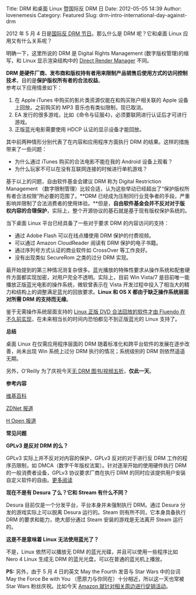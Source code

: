 Title: DRM 和桌面 Linux 暨国际反 DRM 日
Date: 2012-05-05 14:39
Author: lovenemesis
Category: Featured
Slug: drm-intro-international-day-against-drm

2012 年 5 月 4 日是[国际反 DRM
节日](http://www.defectivebydesign.org/dayagainstdrm/)。那么什么是 DRM
呢？它和桌面 Linux 应用又有什么关系呢？

明确一下，这里所说的 DRM 是 Digital Rights Management
(数字版权管理)的缩写，和 Linux 显示渲染结构中的 [Direct Render
Manager](http://dri.freedesktop.org/wiki/DRM) 不同。

**DRM
是硬件厂商、发布商和版权持有者用来限制产品销售后使用方式的访问控制技术**，目的是**保护版权所有者的合法权益**。  
参考以下应用情景如下：

1.  在 Apple iTunes 中购买的影片类资源仅能在和购买账户相关联的 Apple
    设备上回放。之前购买的 MP3 音乐也有类似限制，现已取消。
2.  EA
    发行的很多游戏，比如《命令与征服4》，必须要联网进行认证后才可进行游戏。
3.  正版蓝光电影需要使用 HDCP 认证的显示设备才能回放。

其中前两种情形分别代表了在内容和应用程序方面执行 DRM
的结果。这样的措施带来了一些问题：

-   为什么通过 iTunes 购买的合法电影不能在我的 Android 设备上观看？
-   为什么玩家不可以在没有互联网连接的时候进行单机游戏？

基于以上的问题，自由软件基金会建议 DRM 称为 Digital Restriction
Management
（数字限制管理）比较合适，认为这些举动已经超出了“保护版权所有者合法权限”所必要的范围了。**DRM
已经成为压制同行业竞争者的手段，严重影响并限制了合法消费者的使用体验。**但是，**自由软件基金会并不反对对于版权内容的合理保护**，实际上，整个开源协议的基石就是基于现有版权保护系统的。

当下桌面 Linux 平台已经具备了一些对于要求 DRM 的内容访问的支持：

-   通过 Adobe Flash 可以在线点播使用 DRM 保护的付费视频。
-   可以通过 Amazon CloudReader 阅读有 DRM 保护的电子书籍。
-   通过序列号方式认证的商业软件如 CrossOver 等工作良好。
-   没有出现类似 SecureRom 之类的过分 DRM 实现。

最开始提到的第三种情况测复杂很多。蓝光播放的特殊性要求从操作系统和配套硬件方面都实现加密，对用户完全不透明。实际上，目前
Win Vista/7 是目前唯一能播放正版蓝光电影的操作系统，微软曾表示在 Vista
开发过程中投入了相当大的精力和结构上的调整满足蓝光的回放要求。**Linux 和
OS X 都由于缺乏操作系统层面对所需 DRM 的支持而无缘**。

鉴于无需操作系统层面支持的 [Linux 正版 DVD 合法回放的软件才由 Fluendo
在不久前实现](http://www.fluendo.com/shop/product/fluendo-dvd-player/)，在未来相当长的时间内恐怕都见不到正版蓝光的
Linux 支持了。

**总结**

桌面 Linux 在仅需应用程序层面的 DRM
随着标准化和跨平台软件的发展在逐步改善，尚未出现 Win 系统上过分 DRM
执行的情况；系统级别的 DRM 则依然遥遥无期。

另外，O'Reilly 为了庆祝今天[无 DRM
图书/视频五折](http://shop.oreilly.com/category/deals/day-against-drm.do)，**仅此一天**。

**参考内容**

[维基百科](http://en.wikipedia.org/wiki/Digital_rights_management)

[ZDNet
报道](http://www.zdnet.com/blog/hardware/can-linux-on-the-desktop-and-drm-ever-coexist/13055)

[H Open
报道](http://www.h-online.com/open/features/Linux-and-Digital-Rights-Management-DRM-746607.html)

**常见问题**

**GPLv3 是反对 DRM 的么？**

GPLv3 实际上并不反对对内容的保护，GPLv3 反对的对于进行反 DRM
工作的程序员限制，如
DMCA（数字千年版权法案）。针对逐渐开始的使用硬件执行 DRM
的一般消费者设备，GPLv3 协议要求厂商在执行 DRM
的同时应该提供用户安装自定义软件的自由。[更多阅读](http://www.zdnet.com/blog/burnette/gplv3-myth-3-gpl-forbids-drm/354)

**现在不是有 Desura 了么？它和 Stream 有什么不同？**

Desura 目前仅是一个分发平台，平台本身并未强制执行 DRM。通过 Desura
分发的游戏实际上可以脱离 Desura 运行的。Steam 则有所不同，它本身具备执行
DRM 的要求和能力，绝大部分通过 Steam 安装的游戏是无法离开 Steam 运行的。

**这是不是意味着 Linux 无法使用蓝光了？**

不是，Linux 依然可以播放无 DRM 的蓝光光碟，并且可以使用一些程序比如 Nero
4 Linux 生成无 DRM 的蓝光光盘，可以在普通的蓝光机上播放。

**PS:** 另外，由于 5 月 4 日的英文 May the Fourth 发音与 Star Wars
中的台词 May the Force Be with You
（愿原力与你同在）十分相近，所以这一天也常被 Star Wars
粉丝庆祝。比如今天 [Amazon
就针对相关周边进行促销活动](http://www.amazon.com/gp/goldbox/ref=cs_top_nav_gb27)。
